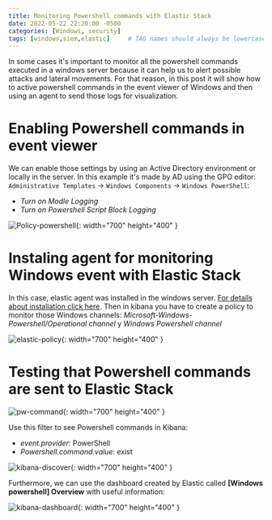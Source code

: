 ```yaml
---
title: Monitoring Powershell commands with Elastic Stack
date: 2022-05-22 22:20:00 -0500
categories: [Windows, security]
tags: [windows,siem,elastic]     # TAG names should always be lowercase
---
```


In some cases it's important to monitor all the powershell commands executed in a windows server because it can help us to alert possible attacks and lateral movements. For that reason, in this post it will show how to active powershell commands in the event viewer of Windows and then using an agent to send those logs for visualization.

# Enabling Powershell commands in event viewer

We can enable those settings by using an Active Directory environment or locally in the server. In this example it's made by AD using the GPO editor:  ```Administrative Templates``` &rarr; ```Windows Components``` &rarr; ```Windows PowerShell```:
* *Turn on Modle Logging*
* *Turn on Powershell Script Block Logging*

![Policy-powershell](https://i.imgur.com/iv8blvu.png){: width="700" height="400" }

# Instaling agent for monitoring Windows event with Elastic Stack

In this case, elastic agent was installed in the windows server. [For details about installation click here](https://www.elastic.co/guide/en/fleet/7.17/elastic-agent-installation.html). Then in kibana you have to create a policy to monitor those Windows channels: *Microsoft-Windows-Powershell/Operational channel*  y *Windows Powershell channel*

![elastic-policy](https://i.imgur.com/FXKRHKz.png){: width="700" height="400" }

# Testing that Powershell commands are sent to Elastic Stack

![pw-command](https://i.imgur.com/4X6gYn7.png){: width="700" height="400" }

Use this filter to see Powershell commands in Kibana:

* *event.provider*: PowerShell
* *Powershell.command.value*: exist

![kibana-discover](https://i.imgur.com/KF9shVo.png){: width="700" height="400" }

Furthermore, we can use the dashboard created by Elastic called **[Windows powershell] Overview** with useful information:

![kibana-dashboard](https://i.imgur.com/niJgPiE.png){: width="700" height="400" }

